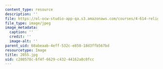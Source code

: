 ```yaml
---
content_type: resource
description: ''
file: https://ol-ocw-studio-app-qa.s3.amazonaws.com/courses/4-614-religious-architecture-and-islamic-cultures-fall-2002/c280578c6f4f6629c43244162a8c0fcc_2055.jpg
file_type: image/jpeg
image_metadata:
  caption: ''
  credit: ''
  image-alt: ''
parent_uid: 68abeaab-4eff-532c-e858-18d3ffb567bd
resourcetype: Image
title: 2055.jpg
uid: c280578c-6f4f-6629-c432-44162a8c0fcc
---
```

